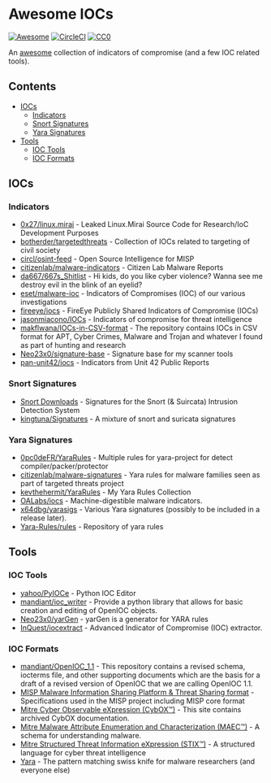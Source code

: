 # Awesome IOCs

[![Awesome](https://cdn.rawgit.com/sindresorhus/awesome/d7305f38d29fed78fa85652e3a63e154dd8e8829/media/badge.svg)](https://github.com/sindresorhus/awesome)
[![CircleCI](https://circleci.com/gh/sroberts/awesome-iocs.svg?style=svg)](https://circleci.com/gh/sroberts/awesome-iocs)
[![CC0](https://licensebuttons.net/p/zero/1.0/80x15.png)](http://creativecommons.org/publicdomain/zero/1.0/)

An [awesome](https://github.com/sindresorhus/awesome) collection of indicators of compromise (and a few IOC related tools).

## Contents

- [IOCs](https://github.com/sroberts/awesome-iocs#iocs)
  - [Indicators](https://github.com/sroberts/awesome-iocs#indicators)
  - [Snort Signatures](https://github.com/sroberts/awesome-iocs#snort-signatures)
  - [Yara Signatures](https://github.com/sroberts/awesome-iocs#yara-signatures)
- [Tools](https://github.com/sroberts/awesome-iocs#tools)
  - [IOC Tools](https://github.com/sroberts/awesome-iocs#ioc-tools)
  - [IOC Formats](https://github.com/sroberts/awesome-iocs#ioc-formats)

## IOCs

### Indicators

- [0x27/linux.mirai](https://github.com/0x27/linux.mirai) - Leaked Linux.Mirai Source Code for Research/IoC Development Purposes
- [botherder/targetedthreats](https://github.com/botherder/targetedthreats) - Collection of IOCs related to targeting of civil society
- [circl/osint-feed](https://www.circl.lu/doc/misp/feed-osint/) - Open Source Intelligence for MISP
- [citizenlab/malware-indicators](https://github.com/citizenlab/malware-indicators) - Citizen Lab Malware Reports
- [da667/667s_Shitlist](https://github.com/da667/667s_Shitlist) - Hi kids, do you like cyber violence? Wanna see me destroy evil in the blink of an eyelid?
- [eset/malware-ioc](https://github.com/eset/malware-ioc) - Indicators of Compromises (IOC) of our various investigations
- [fireeye/iocs](https://github.com/fireeye/iocs) - FireEye Publicly Shared Indicators of Compromise (IOCs)
- [jasonmiacono/IOCs](https://github.com/jasonmiacono/IOCs) - Indicators of compromise for threat intelligence
- [makflwana/IOCs-in-CSV-format](https://github.com/makflwana/IOCs-in-CSV-format) - The repository contains IOCs in CSV format for APT, Cyber Crimes, Malware and Trojan and whatever I found as part of hunting and research
- [Neo23x0/signature-base](https://github.com/Neo23x0/signature-base) - Signature base for my scanner tools
- [pan-unit42/iocs](https://github.com/pan-unit42/iocs) - Indicators from Unit 42 Public Reports

### Snort Signatures

- [Snort Downloads](https://www.snort.org/downloads) - Signatures for the Snort (& Suircata) Intrusion Detection System
- [kingtuna/Signatures](https://github.com/kingtuna/Signatures) - A mixture of snort and suricata signatures

### Yara Signatures

- [0pc0deFR/YaraRules](https://github.com/0pc0deFR/YaraRules) - Multiple rules for yara-project for detect compiler/packer/protector
- [citizenlab/malware-signatures](https://github.com/citizenlab/malware-signatures) - Yara rules for malware families seen as part of targeted threats project
- [kevthehermit/YaraRules](https://github.com/kevthehermit/YaraRules) - My Yara Rules Collection
- [OALabs/iocs](https://github.com/OALabs/iocs) - Machine-digestible malware indicators.
- [x64dbg/yarasigs](https://github.com/x64dbg/yarasigs) - Various Yara signatures (possibly to be included in a release later).
- [Yara-Rules/rules](https://github.com/Yara-Rules/rules) - Repository of yara rules

## Tools

### IOC Tools

- [yahoo/PyIOCe](https://github.com/yahoo/PyIOCe) - Python IOC Editor
- [mandiant/ioc_writer](https://github.com/mandiant/ioc_writer) - Provide a python library that allows for basic creation and editing of OpenIOC objects.
- [Neo23x0/yarGen](https://github.com/Neo23x0/yarGen) - yarGen is a generator for YARA rules
- [InQuest/iocextract](https://github.com/inquest/python-iocextract) - Advanced Indicator of Compromise (IOC) extractor.

### IOC Formats

- [mandiant/OpenIOC_1.1](https://github.com/mandiant/OpenIOC_1.1) - This repository contains a revised schema, iocterms file, and other supporting documents which are the basis for a draft of a revised version of OpenIOC that we are calling OpenIOC 1.1.
- [MISP Malware Information Sharing Platform & Threat Sharing format](https://github.com/MISP/misp-rfc) - Specifications used in the MISP project including MISP core format
- [Mitre Cyber Observable eXpression (CybOX™)](https://cyboxproject.github.io/) - This site contains archived CybOX documentation.
- [Mitre Malware Attribute Enumeration and Characterization (MAEC™)](https://maecproject.github.io/) - A schema for understanding malware.
- [Mitre Structured Threat Information eXpression (STIX™)](https://stixproject.github.io/) - A structured language for cyber threat intelligence
- [Yara](https://virustotal.github.io/yara/) - The pattern matching swiss knife for malware researchers (and everyone else)
